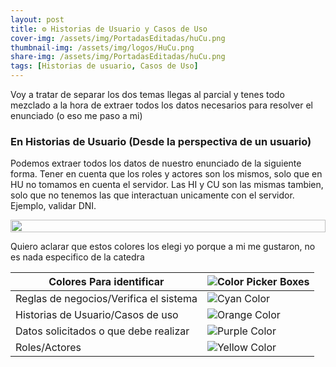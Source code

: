 ```yaml
---
layout: post
title: ⚙️ Historias de Usuario y Casos de Uso
cover-img: /assets/img/PortadasEditadas/huCu.png
thumbnail-img: /assets/img/logos/HuCu.png
share-img: /assets/img/PortadasEditadas/huCu.png
tags: [Historias de usuario, Casos de Uso]
---
```


Voy a tratar de separar los dos temas llegas al parcial y tenes todo mezclado a la hora de extraer todos los datos necesarios para resolver el enunciado (o eso me paso a mi)

### En Historias de Usuario (Desde la perspectiva de un usuario)
Podemos extraer todos los datos de nuestro enunciado de la siguiente forma. Tener en cuenta que los roles y actores son los mismos, solo que en HU no tomamos en cuenta el servidor.
Las HI y CU son las mismas tambien, solo que no tenemos las que interactuan unicamente con el servidor. Ejemplo, validar DNI.



<img src= 'https://i.gifer.com/origin/8c/8cd3f1898255c045143e1da97fbabf10_w200.gif' height="20" width="100%">

Quiero aclarar que estos colores los elegi yo porque a mi me gustaron, no es nada especifico de la catedra

| Colores Para identificar               | ![Color Picker Boxes](https://draculatheme.com/static/img/color-boxes/eyedropper.png)   |
| -------------------------------------- | --------------------------------------------------------------------------------------- |
| Reglas de negocios/Verifica el sistema | ![Cyan Color](https://draculatheme.com/static/img/color-boxes/cyan.png)                 |
| Historias de Usuario/Casos de uso      | ![Orange Color](https://draculatheme.com/static/img/color-boxes/orange.png)             |
| Datos solicitados o que debe realizar  | ![Purple Color](https://draculatheme.com/static/img/color-boxes/purple.png)             |
| Roles/Actores                          | ![Yellow Color](https://draculatheme.com/static/img/color-boxes/yellow.png)             |


